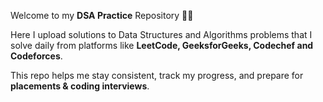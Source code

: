 
Welcome to my **DSA Practice** Repository 👨‍💻 

Here I upload solutions to Data Structures and Algorithms problems that I solve daily from platforms like **LeetCode, GeeksforGeeks, Codechef and Codeforces**.  

This repo helps me stay consistent, track my progress, and prepare for **placements & coding interviews**.  
